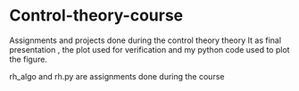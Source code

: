 # Control-theory-course
Assignments and projects  done  during the control theory theory
It as final presentation , the plot used for verification and my python code used to plot the figure.

rh_algo and rh.py are assignments done during the course
